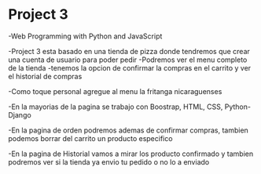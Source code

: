 # Project 3

-Web Programming with Python and JavaScript

-Project 3 esta basado en una tienda de pizza donde tendremos que crear una cuenta de usuario para poder pedir
-Podremos ver el menu completo de la tienda
-tenemos la opcion de confirmar la compras en el carrito y ver el historial de compras

-Como toque personal agregue al menu la fritanga nicaraguenses

-En la mayorias de la pagina se trabajo con Boostrap, HTML, CSS, Python-Django

-En la pagina de orden podremos ademas de confirmar compras, tambien podemos borrar del carrito un producto especifico

-En la pagina de Historial vamos a mirar los producto confirmado y tambien podremos ver si la tienda ya envio tu pedido o no lo a enviado
